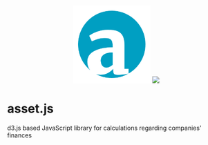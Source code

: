 <p align="center">
  <img src="https://github.com/niquet/asset.js/blob/master/finance.png?raw=true" height="180">
  <img src="https://camo.githubusercontent.com/722a5cc12c7d40231ebeb8ca6facdc8547e2abf7/68747470733a2f2f64336a732e6f72672f6c6f676f2e737667" heigth="auto">
</p>

# asset.js
d3.js based JavaScript library for calculations regarding companies' finances
